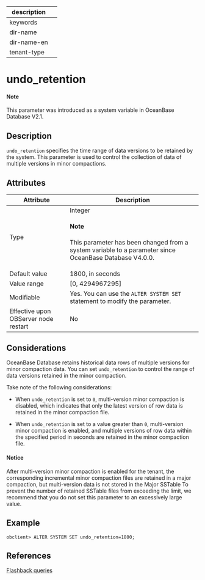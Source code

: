 | description ||
|---|---|
| keywords ||
| dir-name ||
| dir-name-en ||
| tenant-type ||

# undo_retention

<main id="notice" type='explain'>
  <h4>Note</h4>
  <p>This parameter was introduced as a system variable in OceanBase Database V2.1. </p>
</main>

## Description

`undo_retention` specifies the time range of data versions to be retained by the system. This parameter is used to control the collection of data of multiple versions in minor compactions.

## Attributes

| **Attribute** | **Description** |
|--------|-------------|
| Type | Integer  <main id="notice" type='explain'><h4>Note</h4><p>This parameter has been changed from a system variable to a parameter since OceanBase Database V4.0.0. </p></main> |
| Default value | 1800, in seconds  |
| Value range | [0, 4294967295] |
| Modifiable | Yes. You can use the `ALTER SYSTEM SET` statement to modify the parameter.  |
| Effective upon OBServer node restart | No |

## Considerations

OceanBase Database retains historical data rows of multiple versions for minor compaction data. You can set `undo_retention` to control the range of data versions retained in the minor compaction.

Take note of the following considerations:

* When `undo_retention` is set to `0`, multi-version minor compaction is disabled, which indicates that only the latest version of row data is retained in the minor compaction file.

* When `undo_retention` is set to a value greater than `0`, multi-version minor compaction is enabled, and multiple versions of row data within the specified period in seconds are retained in the minor compaction file.

<main id="notice" type='notice'>
    <h4>Notice</h4>
    <p>After multi-version minor compaction is enabled for the tenant, the corresponding incremental minor compaction files are retained in a major compaction, but multi-version data is not stored in the Major SSTable To prevent the number of retained SSTable files from exceeding the limit, we recommend that you do not set this parameter to an excessively large value. </p>
  </main>

## Example

```shell
obclient> ALTER SYSTEM SET undo_retention=1800;
```

## References

[Flashback queries](../../../../600.manage/400.high-availability/600.manage-flashback-query.md)
